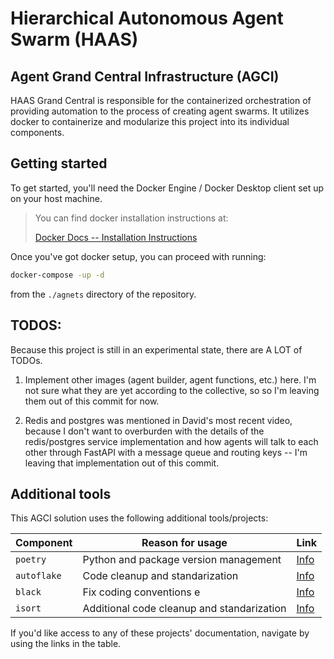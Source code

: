 # Hierarchical Autonomous Agent Swarm (HAAS)
## Agent Grand Central Infrastructure (AGCI)

HAAS Grand Central is responsible for the containerized orchestration of 
providing automation to the process of creating agent swarms.  It utilizes docker to containerize and modularize this project into its individual components.

## Getting started

To get started, you'll need the Docker Engine / Docker Desktop client set up on your host machine.

> You can find docker installation instructions at:
>
> [Docker Docs -- Installation Instructions](https://docs.docker.com/engine/install/)

Once you've got docker setup, you can proceed with running:

```bash
docker-compose -up -d
```

from the ``./agnets`` directory of the repository.

## TODOS:

Because this project is still in an experimental state, there are A LOT of TODOs.

 1. Implement other images (agent builder, agent functions, etc.)
    here.  I'm not sure what they are yet according to the collective, so 
    so I'm leaving them out of this commit for now.

2.  Redis and postgres was mentioned in David's most recent video, because 
    I don't want to overburden with the details of the redis/postgres
    service implementation and how agents will talk to each other through
    FastAPI with a message queue and routing keys -- I'm leaving that
    implementation out of this commit.

## Additional tools

This AGCI solution uses the following additional tools/projects:

| Component | Reason for usage | Link
| --- | --- | --- |
| ``poetry`` | Python and package version management | [Info](https://python-poetry.org/)
| ``autoflake`` | Code cleanup and standarization | [Info](https://github.com/PyCQA/autoflake)
| ``black`` | Fix coding conventions e | [Info](https://black.readthedocs.io/en/stable/index.html)
| ``isort`` | Additional code cleanup and standarization | [Info](https://pycqa.github.io/isort/)

If you'd like access to any of these projects' documentation, navigate by using the links in the table.